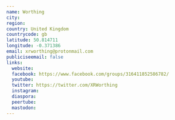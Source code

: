 ```yaml
---
name: Worthing
city:
region:
country: United Kingdom
countrycode: gb
latitude: 50.814711
longitude: -0.371386
email: xrworthing@protonmail.com
publiciseemail: false
links:
  website:
  facebook: https://www.facebook.com/groups/316411852586782/
  youtube:
  twitter: https://twitter.com/XRWorthing
  instagram:
  diaspora:
  peertube:
  mastodon:
---
```

